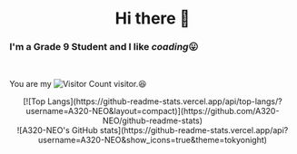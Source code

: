 # <div align="center">Hi there 👋</div>  
  

### I'm a Grade 9 Student and I like *coading*😛  
  

<br/>  


You are my ![Visitor Count](https://profile-counter.glitch.me/A320-NEO/count.svg) visitor.😆  
  

<div align="center">
[![Top Langs](https://github-readme-stats.vercel.app/api/top-langs/?username=A320-NEO&layout=compact)](https://github.com/A320-NEO/github-readme-stats)</div>  
  

<div align="center">![A320-NEO's GitHub stats](https://github-readme-stats.vercel.app/api?username=A320-NEO&show_icons=true&theme=tokyonight)</div>  

<br />
